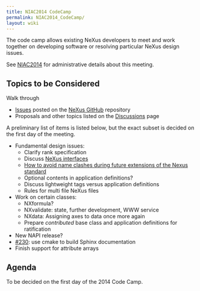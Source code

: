 ```yaml
---
title: NIAC2014 CodeCamp
permalink: NIAC2014_CodeCamp/
layout: wiki
---
```


The code camp allows existing NeXus developers to meet and work together
on developing software or resolving particular NeXus design issues.

See [NIAC2014](NIAC2014 "wikilink") for administrative details about
this meeting.

Topics to be Considered
-----------------------

Walk through

-   [Issues](https://github.com/nexusformat/definitions/issues) posted
    on the [NeXus GitHub](https://github.com/nexusformat) repository
-   Proposals and other topics listed on the
    [Discussions](Discussions "wikilink") page

A preliminary list of items is listed below, but the exact subset is
decided on the first day of the meeting.

-   Fundamental design issues:
    -   Clarify rank specification
    -   Discuss [NeXus interfaces](Objects_or_Interfaces "wikilink")
    -   [How to avoid name clashes during future extensions of the Nexus
        standard](How_to_avoid_name_clashes_during_future_extensions_of_the_Nexus_standard "wikilink")
    -   Optional contents in application definitions?
    -   Discuss lightweight tags versus application definitions
    -   Rules for multi file NeXus files
-   Work on certain classes:
    -   NXformula?
    -   NXvalidate: state, further development, WWW service
    -   NXdata: Assigning axes to data once more again
    -   Prepare *contributed* base class and application definitions for
        ratification
-   New NAPI release?
-   [\#230](https://github.com/nexusformat/definitions/issues/230): use
    cmake to build Sphinx documentation
-   Finish support for attribute arrays

Agenda
------

To be decided on the first day of the 2014 Code Camp.

